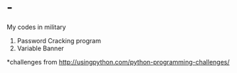 # -
My codes in military

1. Password Cracking program
2. Variable Banner


*challenges from
http://usingpython.com/python-programming-challenges/
